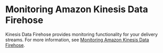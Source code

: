 # Monitoring Amazon Kinesis Data Firehose<a name="security-monitoring"></a>

Kinesis Data Firehose provides monitoring functionality for your delivery streams\. For more information, see [Monitoring Amazon Kinesis Data Firehose](monitoring.md)\.